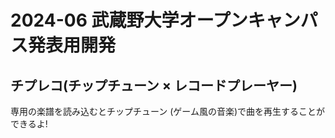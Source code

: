 # 2024-06 武蔵野大学オープンキャンパス発表用開発

## チプレコ(チップチューン × レコードプレーヤー)
専用の楽譜を読み込むとチップチューン
(ゲーム風の音楽)で曲を再生することが
できるよ!
